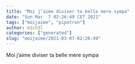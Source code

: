```yaml
---
title: "Moi j’aime diviser ta belle mere sympa"
date: "Sun Mar  7 02:26:49 CET 2021"
tags: ["moijaime", "pipotron"]
author: m1ch3l
categories: ["generated"]
slug: "moijaime/2021-03-07-02:26:49"
---
```


Moi j’aime diviser ta belle mere sympa
